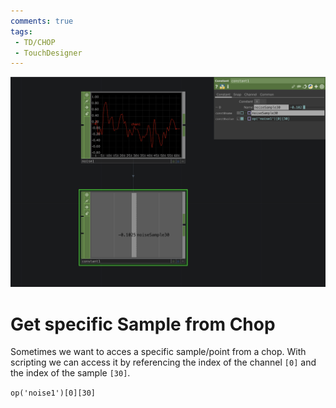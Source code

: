 ```yaml
---
comments: true
tags:
 - TD/CHOP
 - TouchDesigner
---
```

![Get sample 30 from noise](./img/GetSpecificSampleFromCHOP.png)
# Get specific Sample from Chop

Sometimes we want to acces a specific sample/point from a chop. With scripting we can access it by referencing the index of the channel `[0]` and the index of the sample `[30]`.

`op('noise1')[0][30]`

